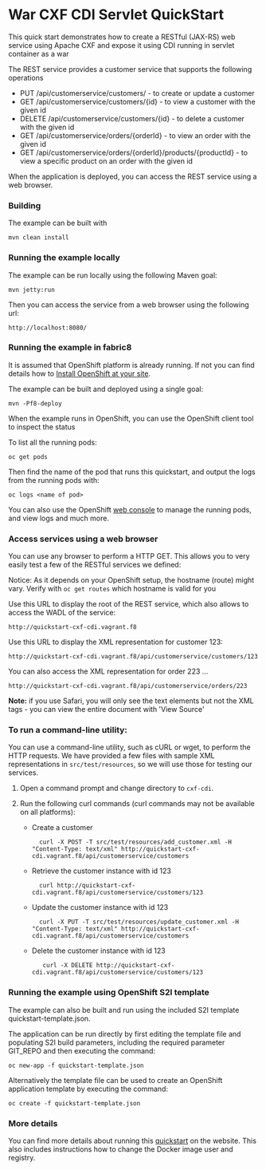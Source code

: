 # War CXF CDI Servlet QuickStart

This quick start demonstrates how to create a RESTful (JAX-RS) web service using Apache CXF and expose it using CDI running in servlet container as a war

The REST service provides a customer service that supports the following operations
 
- PUT /api/customerservice/customers/ - to create or update a customer
- GET /api/customerservice/customers/{id} - to view a customer with the given id
- DELETE /api/customerservice/customers/{id} - to delete a customer with the given id
- GET /api/customerservice/orders/{orderId} - to view an order with the given id
- GET /api/customerservice/orders/{orderId}/products/{productId} - to view a specific product on an order with the given id

When the application is deployed, you can access the REST service using a web browser.


### Building

The example can be built with

    mvn clean install


### Running the example locally

The example can be run locally using the following Maven goal:

    mvn jetty:run

Then you can access the service from a web browser using the following url:

    http://localhost:8080/


### Running the example in fabric8

It is assumed that OpenShift platform is already running. If not you can find details how to [Install OpenShift at your site](https://docs.openshift.com/enterprise/3.1/install_config/install/index.html).

The example can be built and deployed using a single goal:

    mvn -Pf8-deploy

When the example runs in OpenShift, you can use the OpenShift client tool to inspect the status

To list all the running pods:

    oc get pods

Then find the name of the pod that runs this quickstart, and output the logs from the running pods with:

    oc logs <name of pod>

You can also use the OpenShift [web console](https://docs.openshift.com/enterprise/3.1/getting_started/developers/developers_console.html#tutorial-video) to manage the
running pods, and view logs and much more.


### Access services using a web browser

You can use any browser to perform a HTTP GET.  This allows you to very easily test a few of the RESTful services we defined:

Notice: As it depends on your OpenShift setup, the hostname (route) might vary. Verify with `oc get routes` which
hostname is valid for you

Use this URL to display the root of the REST service, which also allows to access the WADL of the service:

    http://quickstart-cxf-cdi.vagrant.f8

Use this URL to display the XML representation for customer 123:

    http://quickstart-cxf-cdi.vagrant.f8/api/customerservice/customers/123

You can also access the XML representation for order 223 ...

    http://quickstart-cxf-cdi.vagrant.f8/api/customerservice/orders/223

**Note:** if you use Safari, you will only see the text elements but not the XML tags - you can view the entire document with 'View Source'


### To run a command-line utility:

You can use a command-line utility, such as cURL or wget, to perform the HTTP requests.  We have provided a few files with sample XML representations in `src/test/resources`, so we will use those for testing our services.

1. Open a command prompt and change directory to `cxf-cdi`.
2. Run the following curl commands (curl commands may not be available on all platforms):

    * Create a customer

            curl -X POST -T src/test/resources/add_customer.xml -H "Content-Type: text/xml" http://quickstart-cxf-cdi.vagrant.f8/api/customerservice/customers

    * Retrieve the customer instance with id 123

            curl http://quickstart-cxf-cdi.vagrant.f8/api/customerservice/customers/123

    * Update the customer instance with id 123

            curl -X PUT -T src/test/resources/update_customer.xml -H "Content-Type: text/xml" http://quickstart-cxf-cdi.vagrant.f8/api/customerservice/customers

    * Delete the customer instance with id 123

             curl -X DELETE http://quickstart-cxf-cdi.vagrant.f8/api/customerservice/customers/123


### Running the example using OpenShift S2I template

The example can also be built and run using the included S2I template quickstart-template.json.

The application can be run directly by first editing the template file and populating S2I build parameters, including the required parameter GIT_REPO and then executing the command:

    oc new-app -f quickstart-template.json

Alternatively the template file can be used to create an OpenShift application template by executing the command:

    oc create -f quickstart-template.json


### More details

You can find more details about running this [quickstart](http://fabric8.io/guide/quickstarts/running.html) on the website. This also includes instructions how to change the Docker image user and registry.

